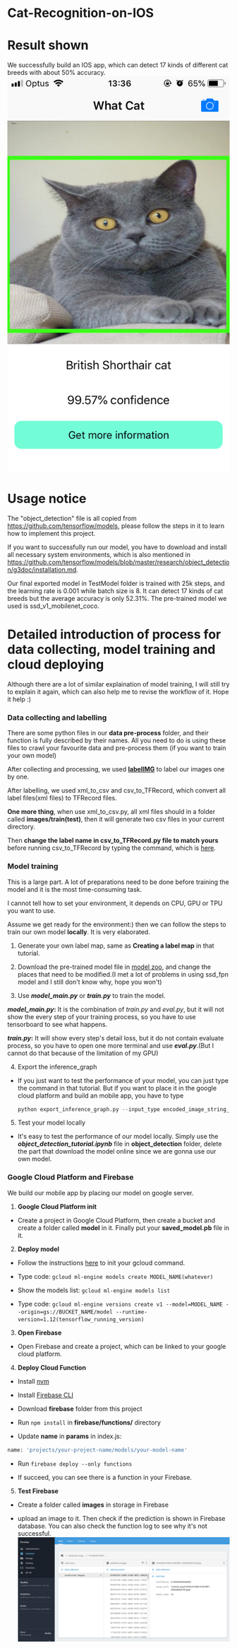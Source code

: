 # Cat-Recognition-on-IOS

# Result shown
We successfully build an IOS app, which can detect 17 kinds of different cat breeds with about 50% accuracy.
![App UI](https://github.com/214607135/Cat-Recognition-on-IOS/blob/master/Read_me_pictures/App%20UI.png)

# Usage notice

The "object_detection" file is all copied from https://github.com/tensorflow/models, please follow the steps in it to learn how to implement this project.

If you want to successfully run our model, you have to download and install all necessary system environments, which is also mentioned in https://github.com/tensorflow/models/blob/master/research/object_detection/g3doc/installation.md.

Our final exported model in TestModel folder is trained with 25k steps, and the learning rate is 0.001 while batch size is 8. It can detect 17 kinds of cat breeds but the average accuracy is only 52.31%. The pre-trained model we used is ssd_v1_mobilenet_coco.

# Detailed introduction of process for data collecting, model training and cloud deploying

Although there are a lot of similar explaination of model training, I will still try to explain it again, which can also help me to revise the workflow of it. Hope it help :)

### Data collecting and labelling

There are some python files in our **data pre-process** folder, and their function is fully described by their names.
All you need to do is using these files to crawl your favourite data and pre-process them (if you want to train your own model)

After collecting and processing, we used [**labelIMG**](https://github.com/tzutalin/labelImg) to label our images one by one.

After labelling, we used xml_to_csv and csv_to_TFRecord, which convert all label files(xml files) to TFRecord files.

**One more thing**, when use xml_to_csv.py, all xml files should in a folder called **images/train(test)**, then it will generate two csv files in your current directory.

Then **change the label name in csv_to_TFRecord.py file to match yours** before running csv_to_TFRecord by typing the command, which is [here](https://towardsdatascience.com/creating-your-own-object-detector-ad69dda69c85).

### Model training

This is a large part. A lot of preparations need to be done before training the model and it is the most time-consuming task.

I cannot tell how to set your environment, it depends on CPU, GPU or TPU you want to use.

Assume we get ready for the environment:) then we can follow the steps to train our own model **locally**. It is very elaborated.

1. Generate your own label map, same as **Creating a label map** in that tutorial.

2. Download the pre-trained model file in [model zoo](https://github.com/tensorflow/models/blob/master/research/object_detection/g3doc/detection_model_zoo.md), and change the places that need to be modified.(I met a lot of problems in using ssd_fpn model and I still don't know why, hope you won't)

3. Use **_model_main.py_** or **_train.py_** to train the model.
  
  **_model_main.py_:** It is the combination of _train.py_ and _eval.py_, but it will not show the every step of your training process, so you have to use tensorboard to see what happens.
  
  **_train.py_:** It will show every step's detail loss, but it do not contain evaluate process, so you have to open one more terminal and use **_eval.py_**.(But I cannot do that because of the limitation of my GPU)

4. Export the inference_graph
 
- If you just want to test the performance of your model, you can just type the command in that tutorial. But if you want to place it in the google cloud platform and build an mobile app, you have to type
  ```python
  python export_inference_graph.py --input_type encoded_image_string_tensor --pipeline_config_path YOUR_TRAINING_FOLDER/pipeline.config --trained_checkpoint_prefix YOUR_TRAINING_FOLDER/model.ckpt-XXXX --output_directory inference_graph/
  ```
5. Test your model locally

- It's easy to test the performance of our model locally. Simply use the **_object_detection_tutorial.ipynb_** file in **object_detection** folder, delete the part that download the model online since we are gonna use our own model.
 
### Google Cloud Platform and Firebase
We build our mobile app by placing our model on google server.

1. **Google Cloud Platform init**

- Create a project in Google Cloud Platform, then create a bucket and create a folder called **model** in it. Finally put your **saved_model.pb** file in it.

2. **Deploy model**

- Follow the instructions [here](https://cloud.google.com/storage/docs/gsutil_install#mac) to init your gcloud command.

- Type code: ``` gcloud ml-engine models create MODEL_NAME(whatever) ```

- Show the models list: ``` gcloud ml-engine models list ```

- Type code: ``` gcloud ml-engine versions create v1 --model=MODEL_NAME --origin=gs://BUCKET_NAME/model --runtime-version=1.12(tensorflow_running_version) ```

3. **Open Firebase**

- Open Firebase and create a project, which can be linked to your google cloud platform.

4. **Deploy Cloud Function**

- Install [nvm](https://github.com/nvm-sh/nvm/blob/master/README.md)

- Install [Firebase CLI](https://firebase.google.com/docs/cli/)

- Download **firebase** folder from this project

- Run ``` npm install ``` in **firebase/functions/** directory

- Update **name** in **params** in index.js: 
```python
name: 'projects/your-project-name/models/your-model-name'
```

- Run ``` firebase deploy --only functions ```

- If succeed, you can see there is a function in your Firebase.

5. **Test Firebase**

- Create a folder called **images** in storage in Firebase

- upload an image to it. Then check if the prediction is shown in Firebase database. You can also check the function log to see why it's not successful.
![Firebase database](https://github.com/214607135/Cat-Recognition-on-IOS/blob/master/Read_me_pictures/Firebase%20database.png)

